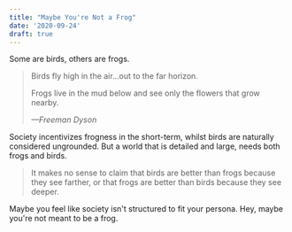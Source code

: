 ```yaml
---
title: "Maybe You're Not a Frog"
date: '2020-09-24'
draft: true
---
```


Some are birds, others are frogs.

> Birds fly high in the air...out to the far horizon.
>
> Frogs live in the mud below and see only the flowers that grow nearby.
>
> <cite>—Freeman Dyson</cite>

Society incentivizes frogness in the short-term, whilst birds are naturally considered ungrounded. But a world that is detailed and large, needs both frogs and birds.

> It makes no sense to claim that birds are better than frogs because they see farther, or that frogs are better than birds because they see deeper.

Maybe you feel like society isn't structured to fit your persona. Hey, maybe you're not meant to be a frog.
